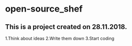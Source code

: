 # open-source_shef

## This is a project created on 28.11.2018.

1.Think about ideas
2.Write them down
3.Start coding
